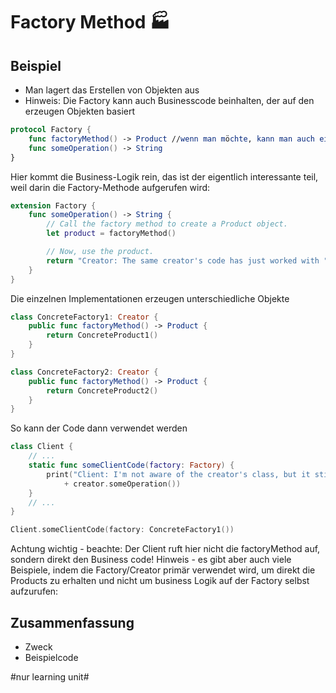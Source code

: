 
# Factory Method 🏭

## Beispiel

- Man lagert das Erstellen von Objekten aus
- Hinweis: Die Factory kann auch Businesscode beinhalten, der auf den erzeugen Objekten basiert

```swift
protocol Factory {
    func factoryMethod() -> Product //wenn man möchte, kann man auch eine Default Impleentation machen
    func someOperation() -> String
}
```

Hier kommt die Business-Logik rein, das ist der eigentlich interessante teil, weil darin die Factory-Methode aufgerufen wird:
```swift
extension Factory {
    func someOperation() -> String {
        // Call the factory method to create a Product object.
        let product = factoryMethod()

        // Now, use the product.
        return "Creator: The same creator's code has just worked with " + product.operation()
    }
}
```

Die einzelnen Implementationen erzeugen unterschiedliche Objekte
```swift
class ConcreteFactory1: Creator {
    public func factoryMethod() -> Product {
        return ConcreteProduct1()
    }
}
```

```swift
class ConcreteFactory2: Creator {
    public func factoryMethod() -> Product {
        return ConcreteProduct2()
    }
}
```


So kann der Code dann verwendet werden
```swift
class Client {
    // ...
    static func someClientCode(factory: Factory) {
        print("Client: I'm not aware of the creator's class, but it still works.\n"
            + creator.someOperation())
    }
    // ...
}
```


```swift
Client.someClientCode(factory: ConcreteFactory1())
```

Achtung wichtig - beachte: Der Client ruft hier nicht die factoryMethod auf, sondern direkt den Business code!  Hinweis - es gibt aber auch viele Beispiele, indem die Factory/Creator primär verwendet wird, um direkt die Products zu erhalten und nicht um business Logik auf der Factory selbst aufzurufen:


## Zusammenfassung
- Zweck
- Beispielcode

#nur learning unit#